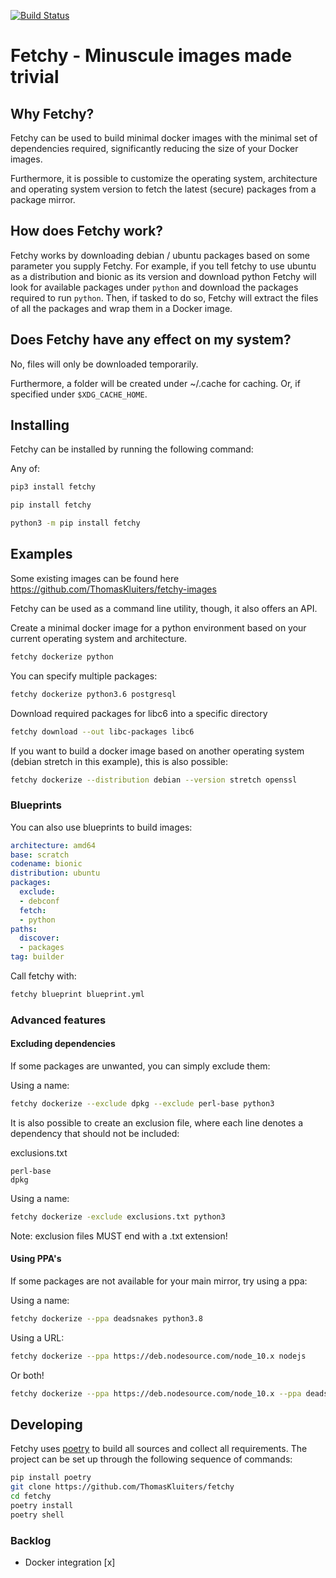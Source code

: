 [![Build Status](https://dev.azure.com/thomaskluiters0922/thomaskluiters/_apis/build/status/ThomasKluiters.fetchy?branchName=master)](https://dev.azure.com/thomaskluiters0922/thomaskluiters/_build/latest?definitionId=1&branchName=master)

# Fetchy - Minuscule images made trivial
  
## Why Fetchy?

Fetchy can be used to build minimal docker images with the minimal set
of dependencies required, significantly reducing the size of your Docker
images.

Furthermore, it is possible to customize the operating system,
architecture and operating system version to fetch the latest (secure)
packages from a package mirror.

## How does Fetchy work?

Fetchy works by downloading debian / ubuntu packages based on some
parameter you supply Fetchy. For example, if you tell fetchy to use
ubuntu as a distribution and bionic as its version and download python
Fetchy will look for available packages under `python` and download the
packages required to run `python`. Then, if tasked to do so, Fetchy will
extract the files of all the packages and wrap them in a Docker image.

## Does Fetchy have any effect on my system?

No, files will only be downloaded temporarily.

Furthermore, a folder will be created under ~/.cache for caching.
Or, if specified under `$XDG_CACHE_HOME`.

## Installing

Fetchy can be installed by running the following command:

Any of:

```bash
pip3 install fetchy
```
```bash
pip install fetchy
```
```bash
python3 -m pip install fetchy
```

## Examples

Some existing images can be found here https://github.com/ThomasKluiters/fetchy-images 

Fetchy can be used as a command line utility, though, it
also offers an API.

Create a minimal docker image for a python environment based
on your current operating system and architecture.

```bash
fetchy dockerize python
```

You can specify multiple packages:

```bash
fetchy dockerize python3.6 postgresql
```

Download required packages for libc6 into a specific directory

```bash
fetchy download --out libc-packages libc6
```

If you want to build a docker image based on another operating
system (debian stretch in this example), this is also possible:

```bash
fetchy dockerize --distribution debian --version stretch openssl
```

### Blueprints

You can also use blueprints to build images:

```yaml
architecture: amd64
base: scratch
codename: bionic
distribution: ubuntu
packages:
  exclude:
  - debconf
  fetch:
  - python
paths:
  discover:
  - packages
tag: builder
```

Call fetchy with:

```bash
fetchy blueprint blueprint.yml
```

### Advanced features

#### Excluding dependencies

If some packages are unwanted, you can simply exclude them:

Using a name:
```bash
fetchy dockerize --exclude dpkg --exclude perl-base python3
```

It is also possible to create an exclusion file, where each line
denotes a dependency that should not be included:


exclusions.txt
```
perl-base
dpkg
```

Using a name:
```bash
fetchy dockerize -exclude exclusions.txt python3
```

Note: exclusion files MUST end with a .txt extension!

#### Using PPA's

If some packages are not available for your main mirror, try using a ppa:

Using a name:
```bash
fetchy dockerize --ppa deadsnakes python3.8
```

Using a URL:
```bash
fetchy dockerize --ppa https://deb.nodesource.com/node_10.x nodejs
```

Or both!
```bash
fetchy dockerize --ppa https://deb.nodesource.com/node_10.x --ppa deadsnakes python3.8 nodejs
```

## Developing

Fetchy uses [poetry](https://github.com/sdispater/poetry) to build all sources and collect all requirements. 
The project can be set up through the following sequence of commands:

```bash
pip install poetry
git clone https://github.com/ThomasKluiters/fetchy
cd fetchy
poetry install
poetry shell
```

### Backlog

- Docker integration [x]
